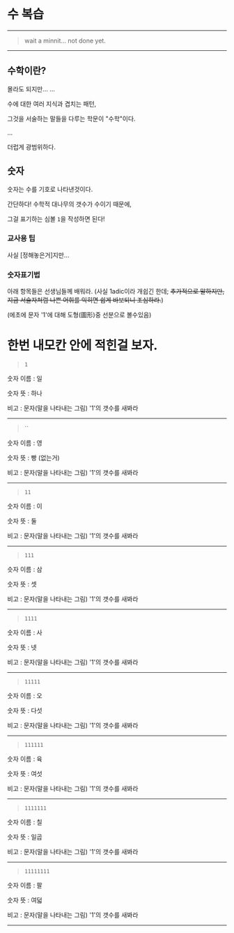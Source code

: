 # 수 복습

---

> wait a minnit... not done yet.

---

## 수학이란?

몰라도 되지만...
...

수에 대한 여러 지식과 겹치는 패턴,

그것을 서술하는 말들을 다루는 학문이 "수학"이다.

...

더럽게 광범위하다.

## 숫자

숫자는 수를 기호로 나타낸것이다.

간단하다! 수학적 대나무의 갯수가 수이기 때문에,

그걸 표기하는 심볼 `1`을 작성하면 된다!

### 교사용 팁

사실 [정해놓은거]지만...

### 숫자표기법

아래 항목들은 선생님들께 배워라. (사실 1adic이라 개쉽긴 한데; ~~추가적으로 말하지만, 지금 서술자처럼 나쁜 어휘를 익히면 쉽게 바보되니 조심하라.~~)

(에초에 문자 '1'에 대해 도형(圖形)중 선분으로 볼수있음)

# 한번 내모칸 안에 적힌걸 보자.

> `1`

숫자 이름 : 일

숫자 뜻 : 하나

비고 : 문자(말을 나타내는 그림) '1'의 갯수를 새봐라

---

> ``

숫자 이름 : 영

숫자 뜻 : 빵 (없는거)

비고 : 문자(말을 나타내는 그림) '1'의 갯수를 새봐라

---

> `11`

숫자 이름 : 이

숫자 뜻 : 둘

비고 : 문자(말을 나타내는 그림) '1'의 갯수를 새봐라

---

> `111`

슷자 이름 : 삼

숫자 뜻 : 셋

비고 : 문자(말을 나타내는 그림) '1'의 갯수를 새봐라

---

> `1111`

숫자 이름 : 사

숫자 뜻 : 넷

비고 : 문자(말을 나타내는 그림) '1'의 갯수를 새봐라

---

> `11111`

숫자 이름 : 오

숫자 뜻 : 다섯

비고 : 문자(말을 나타내는 그림) '1'의 갯수를 새봐라

---

> `111111`

숫자 이름 : 육

숫자 뜻 : 여섯

비고 : 문자(말을 나타내는 그림) '1'의 갯수를 새봐라

---

> `1111111`

숫자 이름 : 칠

숫자 뜻 : 일곱

비고 : 문자(말을 나타내는 그림) '1'의 갯수를 새봐라

---

> `11111111`

숫자 이름 : 팔

숫자 뜻 : 여덟

비고 : 문자(말을 나타내는 그림) '1'의 갯수를 새봐라

---

